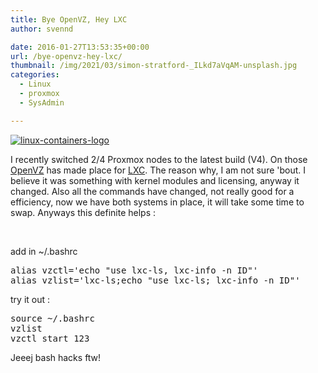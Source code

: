 ```yaml
---
title: Bye OpenVZ, Hey LXC
author: svennd

date: 2016-01-27T13:53:35+00:00
url: /bye-openvz-hey-lxc/
thumbnail: /img/2021/03/simon-stratford-_ILkd7aVqAM-unsplash.jpg
categories:
  - Linux
  - proxmox
  - SysAdmin

---
```

  [![linux-containers-logo](/img//2015/07/25449712-1.png)](https://linuxcontainers.org)


I recently switched 2/4 Proxmox nodes to the latest build (V4). On those [OpenVZ][1] has made place for [LXC][2]. The reason why, I am not sure 'bout. I believe it was something with kernel modules and licensing, anyway it changed. Also all the commands have changed, not really good for a efficiency, now we have both systems in place, it will take some time to swap. Anyways this definite helps :

<!--more-->

&nbsp;

add in ~/.bashrc

<pre>alias vzctl='echo "use lxc-ls, lxc-info -n ID"'
alias vzlist='lxc-ls;echo "use lxc-ls; lxc-info -n ID"'</pre>

try it out :

<pre>source ~/.bashrc
vzlist
vzctl start 123</pre>

Jeeej bash hacks ftw!

 [1]: https://openvz.org
 [2]: https://linuxcontainers.org/
